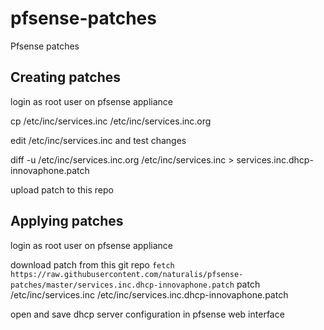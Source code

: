 # pfsense-patches
Pfsense patches
## Creating patches
login as root user on pfsense appliance

cp /etc/inc/services.inc /etc/inc/services.inc.org

edit /etc/inc/services.inc and test changes

diff -u /etc/inc/services.inc.org /etc/inc/services.inc > services.inc.dhcp-innovaphone.patch

upload patch to this repo
## Applying patches
login as root user on pfsense appliance

download patch from this git repo
`fetch https://raw.githubusercontent.com/naturalis/pfsense-patches/master/services.inc.dhcp-innovaphone.patch`
patch /etc/inc/services.inc /etc/inc/services.inc.dhcp-innovaphone.patch

open and save dhcp server configuration in pfsense web interface
